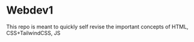 # Webdev1
This repo is meant to quickly self revise the important concepts of HTML, CSS+TailwindCSS, JS